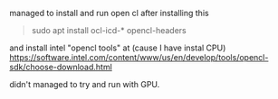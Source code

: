 managed to install and run open cl after installing this
 > sudo apt install ocl-icd-* opencl-headers

and install intel "opencl tools" at (cause I have instal CPU)
https://software.intel.com/content/www/us/en/develop/tools/opencl-sdk/choose-download.html


didn't managed to try and run with GPU.


